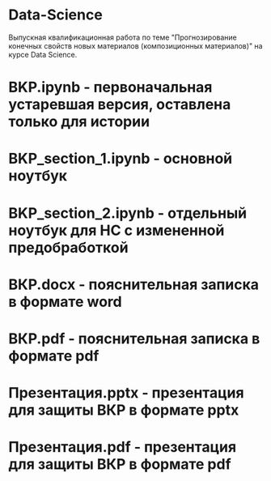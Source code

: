 # Data-Science
Выпускная квалификационная работа по теме "Прогнозирование конечных свойств новых материалов (композиционных материалов)" на курсе Data Science.
# BKP.ipynb - первоначальная устаревшая версия, оставлена только для истории
# BKP_section_1.ipynb - основной ноутбук
# BKP_section_2.ipynb - отдельный ноутбук для НС с измененной предобработкой
# ВКР.docx - пояснительная записка в формате word
# ВКР.pdf - пояснительная записка в формате pdf
# Презентация.pptx - презентация для защиты ВКР в формате pptx
# Презентация.pdf - презентация для защиты ВКР в формате pdf
